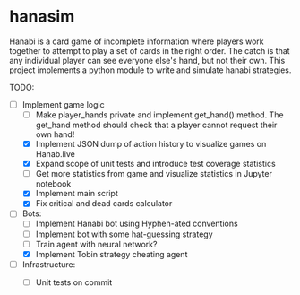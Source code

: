 # hanasim

Hanabi is a card game of incomplete information where players work together to attempt to play a set of cards in the right order. The catch is that any individual player can see everyone else's hand, but not their own. This project implements a python module to write and simulate hanabi strategies.

TODO:
- [ ] Implement game logic
    - [ ] Make player_hands private and implement get_hand() method.
        The get_hand method should check that a player cannot request 
        their own hand!
    - [x] Implement JSON dump of action history to visualize games on
        Hanab.live
    - [x] Expand scope of unit tests and introduce test coverage statistics
    - [ ] Get more statistics from game and visualize statistics in Jupyter notebook
    - [x] Implement main script
    - [x] Fix critical and dead cards calculator

- [ ] Bots:
    - [ ] Implement Hanabi bot using Hyphen-ated conventions
    - [ ] Implement bot with some hat-guessing strategy
    - [ ] Train agent with neural network?
    - [x] Implement Tobin strategy cheating agent

- [ ] Infrastructure:
    - [ ] Unit tests on commit

